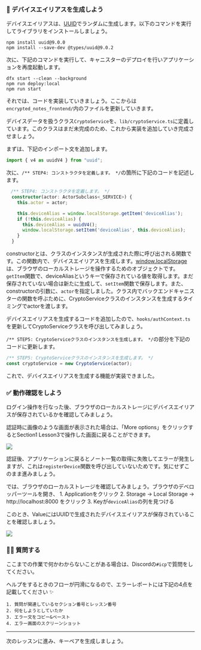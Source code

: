 ### 📝 デバイスエイリアスを生成しよう

デバイスエイリアスは、[UUID](https://github.com/uuidjs/uuid#readme)でランダムに生成します。以下のコマンドを実行してライブラリをインストールしましょう。

```
npm install uuid@9.0.0
npm install --save-dev @types/uuid@9.0.2
```

次に、下記のコマンドを実行して、キャニスターのデプロイを行いアプリケーションを再度起動します。

```
dfx start --clean --background
npm run deploy:local
npm run start
```

それでは、コードを実装していきましょう。ここからは`encrypted_notes_frontend/`内のファイルを更新していきます。

デバイスデータを扱うクラス`CryptoService`を、`lib/cryptoService.ts`に定義しています。このクラスはまだ未完成のため、これから実装を追加していき完成させましょう。

まずは、下記のインポート文を追加します。

```ts
import { v4 as uuidV4 } from "uuid";
```

次に、`/** STEP4: コンストラクタを定義します。 */`の箇所に下記のコードを記述します。

```ts
　/** STEP4: コンストラクタを定義します。 */
  constructor(actor: ActorSubclass<_SERVICE>) {
    this.actor = actor;

    this.deviceAlias = window.localStorage.getItem('deviceAlias');
    if (!this.deviceAlias) {
      this.deviceAlias = uuidV4();
      window.localStorage.setItem('deviceAlias', this.deviceAlias);
    }
  }
```

constructorとは、クラスのインスタンスが生成された際に呼び出される関数です。この関数内で、デバイスエイリアスを生成します。[window.localStorage](https://developer.mozilla.org/ja/docs/Web/API/Window/localStorage)は、ブラウザのローカルストレージを操作するためのオブジェクトです。`getItem`関数で、deviceAliasというキーで保存されている値を取得します。まだ保存されていない場合は新たに生成して、`setItem`関数で保存します。また、constructorの引数に、`actor`を指定しました。クラス内でバックエンドキャニスターの関数を呼ぶために、CryptoServiceクラスのインスタンスを生成するタイミングでactorを渡します。

デバイスエイリアスを生成するコードを追加したので、`hooks/authContext.ts`を更新してCryptoServiceクラスを呼び出してみましょう。

`/** STEP5: CryptoServiceクラスのインスタンスを生成します。 */`の部分を下記のコードに更新します。

```ts
/** STEP5: CryptoServiceクラスのインスタンスを生成します。 */
const cryptoService = new CryptoService(actor);
```

これで、デバイスエイリアスを生成する機能が実装できました。

### ✅ 動作確認をしよう

ログイン操作を行なった後、ブラウザのローカルストレージにデバイスエイリアスが保存されているかを確認してみましょう。

認証時に画像のような画面が表示された場合は、「More options」をクリックするとSection1 Lesson3で操作した画面に戻ることができます。

![](/images/ICP-Encrypted-Notes/section-2/2_3_1.png)

認証後、アプリケーションに戻るとノート一覧の取得に失敗してエラーが発生しますが、これは`registerDevice`関数を呼び出していないためです。気にせずこのまま進みましょう。

では、ブラウザのローカルストレージを確認してみましょう。ブラウザのデベロッパーツールを開き、
1\. Applicationをクリック
2\. Storage → Local Storage → http://localhost:8000 をクリック
3\. Keyが`deviceAlias`の列を見つける

このとき、ValueにはUUIDで生成されたデバイスエイリアスが保存されていることを確認しましょう。

![](/images/ICP-Encrypted-Notes/section-2/2_3_2.png)

### 🙋‍♂️ 質問する

ここまでの作業で何かわからないことがある場合は、Discordの`#icp`で質問をしてください。

ヘルプをするときのフローが円滑になるので、エラーレポートには下記の4点を記載してください ✨

```
1. 質問が関連しているセクション番号とレッスン番号
2. 何をしようとしていたか
3. エラー文をコピー&ペースト
4. エラー画面のスクリーンショット
```

---

次のレッスンに進み、キーペアを生成しましょう。

